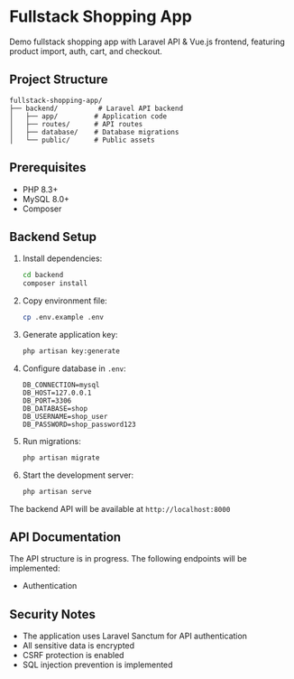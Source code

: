 # Fullstack Shopping App

Demo fullstack shopping app with Laravel API &amp; Vue.js frontend, featuring product import, auth, cart, and checkout.

## Project Structure

```
fullstack-shopping-app/
├── backend/          # Laravel API backend
│   ├── app/         # Application code
│   ├── routes/      # API routes
│   ├── database/    # Database migrations
│   └── public/      # Public assets
```

## Prerequisites

- PHP 8.3+
- MySQL 8.0+
- Composer

## Backend Setup

1. Install dependencies:
   ```bash
   cd backend
   composer install
   ```

2. Copy environment file:
   ```bash
   cp .env.example .env
   ```

3. Generate application key:
   ```bash
   php artisan key:generate
   ```

4. Configure database in `.env`:
   ```
   DB_CONNECTION=mysql
   DB_HOST=127.0.0.1
   DB_PORT=3306
   DB_DATABASE=shop
   DB_USERNAME=shop_user
   DB_PASSWORD=shop_password123
   ```

5. Run migrations:
   ```bash
   php artisan migrate
   ```

6. Start the development server:
   ```bash
   php artisan serve
   ```

The backend API will be available at `http://localhost:8000`

## API Documentation

The API structure is in progress. The following endpoints will be implemented:

- Authentication


## Security Notes

- The application uses Laravel Sanctum for API authentication
- All sensitive data is encrypted
- CSRF protection is enabled
- SQL injection prevention is implemented

